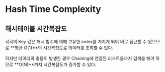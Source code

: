 # Hash Time Complexity

## 해시테이블 시간복잡도

각각의 Key 값은 해시 함수에 의해 고유한 index를 가지게 되어 바로 접근할 수 있으므로 **평균 O(1)**의 시간복잡도로 데이터를 조회할 수 있다.&#x20;

하지만 데이터의 충돌이 발생한 경우 Chaining에 연결된 리스트들까지 검색을 해야 하므로 **O(N)**까지 시간복잡도가 증가할 수 있다.
